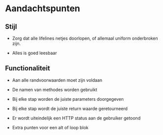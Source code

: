 # Aandachtspunten

## Stijl

- Zorg dat alle lifelines netjes doorlopen, of allemaal uniform onderbroken zijn.

- Alles is goed leesbaar

## Functionaliteit

- Aan alle randvoorwaarden moet zijn voldaan

- De namen van methodes worden gebruikt

- Bij elke stap worden de juiste parameters doorgegeven

- Bij elke stap wordt de juiste return waarde geretourneerd

- Er wordt uiteindelijk een HTTP status aan de gebruiker getoond

- Extra punten voor een alt of loop blok
